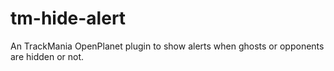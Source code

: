 # tm-hide-alert
An TrackMania OpenPlanet plugin to show alerts when ghosts or opponents are hidden or not.

